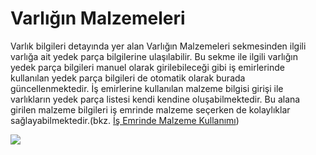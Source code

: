 # Varlığın Malzemeleri

Varlık bilgileri detayında yer alan Varlığın Malzemeleri sekmesinden ilgili varlığa ait yedek parça bilgilerine ulaşılabilir. Bu sekme ile ilgili varlığın yedek parça bilgileri manuel olarak girilebileceği gibi iş emirlerinde kullanılan yedek parça bilgileri de otomatik olarak burada güncellenmektedir.
İş emirlerine kullanılan malzeme bilgisi girişi ile varlıkların yedek parça listesi kendi kendine oluşabilmektedir. Bu alana girilen malzeme bilgileri iş emrinde malzeme seçerken de kolaylıklar sağlayabilmektedir.(bkz. [İş Emrinde Malzeme Kullanımı](is_emri_malzeme_kullanimi.md))


![](https://docsbimser.blob.core.windows.net/imagecontainer/Varlığın%20malzemeleri-d7a59d82-a172-409c-bca9-8f250f85cce9.png)

